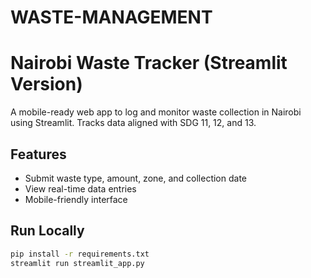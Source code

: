 # WASTE-MANAGEMENT

# Nairobi Waste Tracker (Streamlit Version)

A mobile-ready web app to log and monitor waste collection in Nairobi using Streamlit. Tracks data aligned with SDG 11, 12, and 13.

## Features

- Submit waste type, amount, zone, and collection date
- View real-time data entries
- Mobile-friendly interface

## Run Locally

```bash
pip install -r requirements.txt
streamlit run streamlit_app.py
